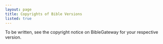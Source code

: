 ```yaml
---
layout: page
title: Copyrights of Bible Versions
listed: true
---
```


To be written, see the copyright notice on BibleGateway for your respective version.
